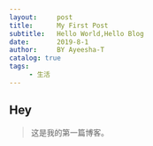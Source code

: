 ```yaml
---
layout:     post
title:      My First Post
subtitle:   Hello World,Hello Blog
date:       2019-8-1
author:     BY Ayeesha-T
catalog: true
tags:
     - 生活
---
```

## Hey
>这是我的第一篇博客。

